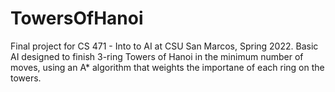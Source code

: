 # TowersOfHanoi
Final project for CS 471 - Into to AI at CSU San Marcos, Spring 2022.
Basic AI designed to finish 3-ring Towers of Hanoi in the minimum number of moves, using an A* algorithm that weights the importane of each ring on the towers. 
